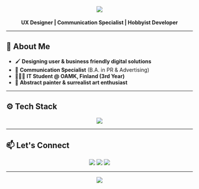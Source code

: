 <h1 align="center">
  <img src="https://readme-typing-svg.herokuapp.com?font=Fira+Code&size=30&pause=1000&color=9ca3af&center=true&vCenter=true&width=500&lines=Hi%2C+I'm+Hakan+%F0%9F%91%8B;" />
</h1>

<p align="center">
  <strong>UX Designer | Communication Specialist | Hobbyist Developer</strong>
</p>

---

## 🎨 **About Me**

- 🖌 **Designing user & business friendly digital solutions**  
- 💬 **Communication Specialist** (B.A. in PR & Advertising)  
- 👨🏻‍🎓 **IT Student @ OAMK, Finland (3rd Year)**  
- 🎨 **Abstract painter & surrealist art enthusiast**  


---

## ⚙️ **Tech Stack**
<p align="center">
  <img src="https://skillicons.dev/icons?i=html,css,js,ts,react,nextjs,tailwind,nodejs,python,java,figma,photoshop,illustrator,git,github,linux,azure,gcp,aws&theme=dark" />
</p>

---

## 📫 **Let's Connect**
<p align="center">
  <a href="mailto:hakanasmaoglu@gmail.com"><img src="https://img.shields.io/badge/Email-D14836?style=for-the-badge&logo=gmail&logoColor=white"></a>
  <a href="https://www.linkedin.com/in/hakan-asmaoglu"><img src="https://img.shields.io/badge/LinkedIn-0077B5?style=for-the-badge&logo=linkedin&logoColor=white"></a>
  <a href="https://github.com/Hakan-Asmaoglu"><img src="https://img.shields.io/badge/GitHub-100000?style=for-the-badge&logo=github&logoColor=white"></a>
</p>

---

<p align="center">
  <img src="https://readme-typing-svg.herokuapp.com?font=Fira+Code&size=22&duration=4000&pause=500&color=9ca3af&center=true&vCenter=true&width=600&height=50&lines=UX+%2B+Code+%2B+Communication=🔥;Designing+impactful+experiences+🚀;Turning+ideas+into+real+world+solutions+💡" />
</p>
